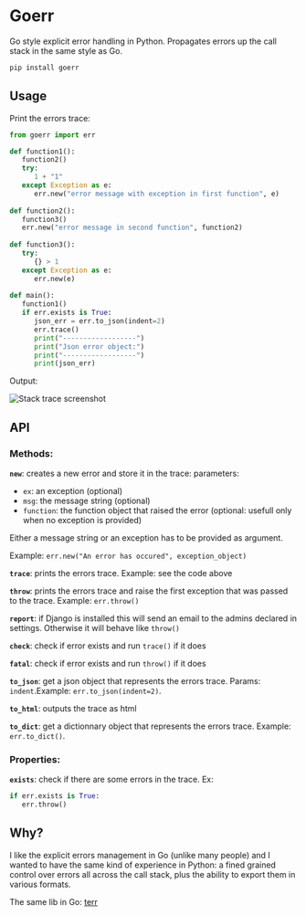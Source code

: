 # Goerr

Go style explicit error handling in Python. Propagates errors up the call stack in the same style as Go.

   ```bash
   pip install goerr
   ```

## Usage

Print the errors trace:

   ```python
   from goerr import err
   
   def function1():
      function2()
      try:
         1 + "1"
      except Exception as e:
         err.new("error message with exception in first function", e)
    
   def function2():
      function3()
      err.new("error message in second function", function2)
      
   def function3():
      try:
         {} > 1
      except Exception as e:
         err.new(e)
      
   def main():
      function1()
      if err.exists is True:
         json_err = err.to_json(indent=2)
         err.trace()
         print("------------------")
         print("Json error object:")
         print("------------------")
         print(json_err)
   ```

Output:

![Stack trace screenshot](https://raw.github.com/synw/goerr/master/docs/img/output.png)

## API

### Methods:

**`new`**: creates a new error and store it in the trace: parameters: 

- `ex`: an exception (optional)
- `msg`: the message string (optional)
- `function`: the function object that raised the error (optional: usefull only when no exception is provided) 

Either a message string or an exception has to be provided as argument.

Example: `err.new("An error has occured", exception_object)`

**`trace`**: prints the errors trace. Example: see the code above

**`throw`**: prints the errors trace and raise the first exception that was passed to the trace. Example: `err.throw()`

**`report`**: if Django is installed this will send an email to the admins declared in settings. Otherwise it will
behave like `throw()`

**`check`**: check if error exists and run `trace()` if it does

**`fatal`**: check if error exists and run `throw()` if it does

**`to_json`**: get a json object that represents the errors trace. Params: `indent`.Example: `err.to_json(indent=2)`.

**`to_html`**: outputs the trace as html

**`to_dict`**: get a dictionnary object that represents the errors trace. Example: `err.to_dict()`.

### Properties:

**`exists`**: check if there are some errors in the trace. Ex:

   ```python
   if err.exists is True:
      err.throw()
   ```

## Why?

I like the explicit errors management in Go (unlike many people) and I wanted to have the
same kind of experience in Python: a fined grained control over errors all across the call
stack, plus the ability to export them in various formats.

The same lib in Go: [terr](https://github.com/synw/terr)